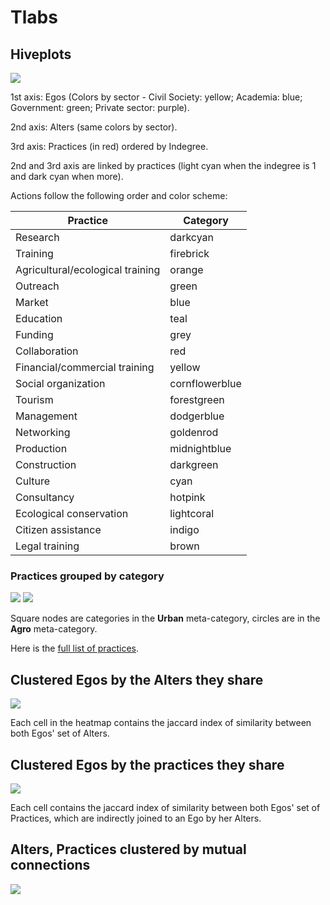 # Tlabs

## Hiveplots

<img src="../plots/agency_actioncats.png" >

1st axis: Egos (Colors by sector - Civil Society: yellow; Academia: blue; Government: green; Private sector: purple).

2nd axis: Alters (same colors by sector).

3rd axis: Practices (in red) ordered by Indegree.

2nd and 3rd axis are linked by practices (light cyan when the indegree is 1 and dark cyan when more).

Actions follow the following order and color scheme:

Practice | Category
---------|----------
Research | darkcyan
Training | firebrick
Agricultural/ecological training | orange
Outreach | green
Market | blue
Education | teal
Funding | grey
Collaboration | red
Financial/commercial training | yellow
Social organization | cornflowerblue
Tourism | forestgreen
Management | dodgerblue
Networking | goldenrod
Production | midnightblue
Construction | darkgreen
Culture | cyan
Consultancy | hotpink
Ecological conservation | lightcoral
Citizen assistance | indigo
Legal training | brown

### Practices grouped by category

<img src="../plots/agency_actioncats_joined_grey.png" >
<img src="../plots/agency_actioncats_joined.png" >

Square nodes are categories in the **Urban** meta-category, circles are in the **Agro** meta-category.

Here is the [full list of practices](data/practices.csv).

## Clustered Egos by the Alters they share

<img src="../plots/dendrogram.png">

Each cell in the heatmap contains the jaccard index of similarity
between both Egos' set of Alters.

## Clustered Egos by the practices they share

<img src="../plots/dendrogram_actions.png">

Each cell contains the jaccard index of similarity between both Egos'
set of Practices, which are indirectly joined to an Ego by her Alters.

## Alters, Practices clustered by mutual connections

<img src="../plots/dendrogram_alters_actions.png">
